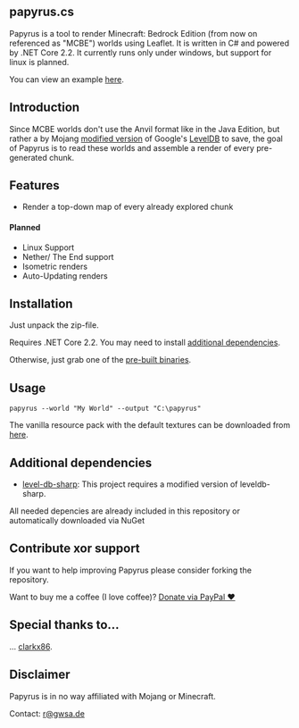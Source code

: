 ## papyrus.cs
Papyrus is a tool to render Minecraft: Bedrock Edition (from now on referenced as "MCBE") worlds using Leaflet. It is written in C# and powered by .NET Core 2.2.
It currently runs only under windows, but support for linux is planned.

You can view an example [here](http://gwsa.de/minecraft/map.html).

## Introduction
Since MCBE worlds don't use the Anvil format like in the Java Edition, but rather a by Mojang [modified version](https://github.com/Mojang/leveldb-mcpe) of Google's [LevelDB](http://leveldb.org/) to save, the goal of Papyrus is to read these worlds and assemble a render of every pre-generated chunk.

## Features
- Render a top-down map of every already explored chunk
#### Planned
- Linux Support
- Nether/ The End support
- Isometric renders
- Auto-Updating renders

## Installation
Just unpack the zip-file.

Requires .NET Core 2.2. You may need to install [additional dependencies](https://github.com/mjungnickel18/papyruscs#additional-dependencies).

Otherwise, just grab one of the [pre-built binaries](https://github.com/clarkx86/papyruscs/releases).

## Usage
```papyrus --world "My World" --output "C:\papyrus"```

The vanilla resource pack with the default textures can be downloaded from [here](https://aka.ms/resourcepacktemplate).

## Additional dependencies
- [level-db-sharp](https://github.com/meebey/leveldb-sharp): This project requires a modified version of leveldb-sharp.

All needed depencies are already included in this repository or automatically downloaded via NuGet

## Contribute xor support
If you want to help improving Papyrus please consider forking the repository.

Want to buy me a coffee (I love coffee)? [Donate via PayPal ♥](https://paypal.me/mjungnickelpapyruscs)

## Special thanks to...
... [clarkx86](https://github.com/clarkx86).

## Disclaimer
Papyrus is in no way affiliated with Mojang or Minecraft.

Contact: [r@gwsa.de](mailto:r@gwsa.de?subject=GitHub%20Papyrus)
